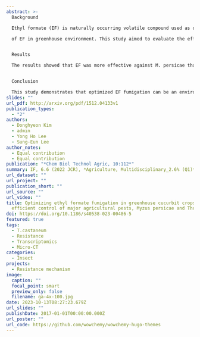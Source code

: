 ```yaml
---
abstract: >-
  Background

  Ethyl formate (EF) is naturally occurring volatile compound used as quarantine fumigant for pest control. Recently, conversion of uses of EF was tried from quarantine to agricultural field due to its promising efficacy. However, there is a lack of studies on the residue pattern on crops and soil and the phytotoxic mechanism

  of EF in greenhouse environment. This study aimed to evaluate the efficacy, residue analysis, and phytotoxicity of EF fumigation in controlling Myzus persicae and Thrips palmi, on cucurbit crops and establish an optimized fumigation strategy for use in greenhouses.


  Results

  The results showed that EF was more effective against M. persicae than against T. palmi. Residue analysis indicated that EF rapidly decomposed and was not retained after 30 min in leaves and 2 h in soil after fumigation, suggesting the potential for residue-free pest control. Phytotoxicity test revealed that watermelon was the most sensitive crop to EF, and H2O2 accumulation was observed above a concentration of 7.5 g/m3. A strategy to reduce phytotoxicity with sodium bicarbonate during fumigation showed promising results in reducing phytotoxic effects on the crops. The optimized EF fumigation with 6 g/m3 was applied in a greenhouse, resulting in 100% and 40% mortality of M. persicae and T. palmi, respectively, with no notable phytotoxicity and EF residue in the treated crops and soil.


  Conclusion

  This study demonstrates that optimized EF fumigation can be an environmentally sustainable method for controlling pests in greenhouses, paving the way for improved pest management practices and sustainable agriculture. Further research is needed to validate these findings and explore the potential of EF fumigation for other crops and pests.
slides: ""
url_pdf: http://arxiv.org/pdf/1512.04133v1
publication_types:
  - "2"
authors:
  - Donghyeon Kim
  - admin
  - Yong Ho Lee
  - Sung-Eun Lee
author_notes:
  - Equal contribution
  - Equal contribution
publication: "*Chem Biol Technol Agric, 10:112*"
summary: IF, 6.6 (2022 JCR), *Agriculture, Multidisciplinary_2.6% (Q1)*
url_dataset: ""
url_project: ""
publication_short: ""
url_source: ""
url_video: ""
title: Optimizing ethyl formate fumigation in greenhouse cucurbit crops for
  efficient control of major agricultural pests, Myzus persicae and Thrips palmi
doi: https://doi.org/10.1186/s40538-023-00486-5
featured: true
tags:
  - T.castaneum
  - Resistance
  - Transcriptomics
  - Micro-CT
categories:
  - Insect
projects:
  - Resistance mechanism
image:
  caption: ""
  focal_point: smart
  preview_only: false
  filename: ga-4x-100.jpg
date: 2023-10-13T08:27:23.679Z
url_slides: ""
publishDate: 2017-01-01T00:00:00.000Z
url_poster: ""
url_code: https://github.com/wowchemy/wowchemy-hugo-themes
---
```

